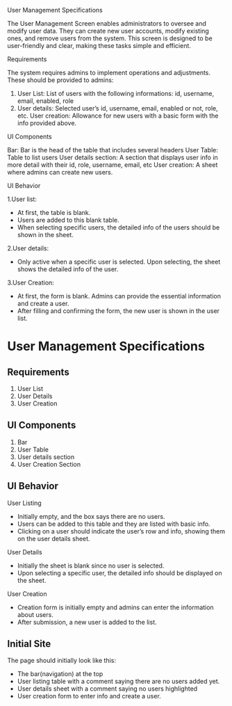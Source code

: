 User Management Specifications

The User Management Screen enables administrators to oversee and modify user data. They can create new user accounts, modify existing ones, and remove users from the system. This screen is designed to be user-friendly and clear, making these tasks simple and efficient.


Requirements

The system requires admins to implement operations and adjustments. These should be provided to admins:
1. User List: List of users with the following informations: id, username, email, enabled, role
2. User details: Selected user’s id, username, email, enabled or not, role, etc.
User creation: Allowance for new users with a basic form with the info provided above.

UI Components

Bar: Bar is the head of the table that includes several headers
User Table: Table to list users
User details section: A section that displays user info in more detail with their id, role, username, email, etc
User creation: A sheet where admins can create new users.


UI Behavior

1.User list:
- At first, the table is blank.
- Users are added to this blank table.
- When selecting specific users, the detailed info of the users should be shown in the sheet.

2.User details: 
- Only active when a specific user is selected. Upon selecting, the sheet shows the detailed info of the user.

3.User Creation: 
- At first, the form is blank. Admins can provide the essential information and create a user.
- After filling and confirming the form, the new user is shown in the user list.



# User Management Specifications

## Requirements

1. User List
2. User Details
3. User Creation

## UI Components

1. Bar
2. User Table
3. User details section
4. User Creation Section

## UI Behavior

User Listing
- Initially empty, and the box says there are no users.
- Users can be added to this table and they are listed with basic info.
- Clicking on a user should indicate the user’s row and info, showing them on the user details sheet.

User Details
- Initially the sheet is blank since no user is selected.
- Upon selecting a specific user, the detailed info should be displayed on the sheet.

User Creation
- Creation form is initially empty and admins can enter the information about users.
- After submission, a new user is added to the list.

## Initial Site

The page should initially look like this:
- The bar(navigation) at the top
- User listing table with a comment saying there are no users added yet.
- User details sheet with a comment saying no users highlighted
- User creation form to enter info and create a user.

